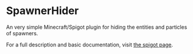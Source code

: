 # SpawnerHider

An very simple Minecraft/Spigot plugin for hiding the entities and particles of spawners.

For a full description and basic documentation, visit [the spigot page]().

